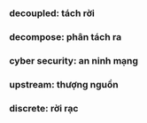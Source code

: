 ### decoupled: tách rời
### decompose: phân tách ra
### cyber security: an ninh mạng
### upstream: thượng nguồn
### discrete: rời rạc